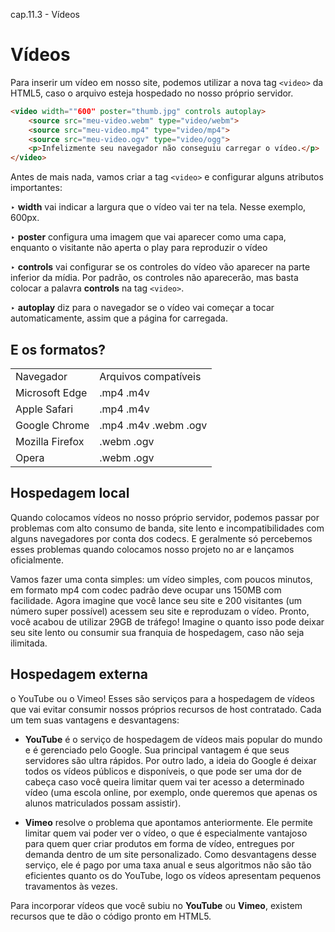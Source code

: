 cap.11.3 - Vídeos

# Vídeos

Para inserir um vídeo em nosso site, podemos utilizar a nova tag `<video>` da HTML5, caso o arquivo esteja hospedado no nosso próprio servidor. 

```html
<video width=""600" poster="thumb.jpg" controls autoplay>
    <source src="meu-video.webm" type="video/webm">
    <source src="meu-video.mp4" type="video/mp4">
    <source src="meu-video.ogv" type="video/ogg">
    <p>Infelizmente seu navegador não conseguiu carregar o vídeo.</p>
</video>
```

Antes de mais nada, vamos criar a tag `<video>` e configurar alguns atributos importantes:

‣ **width** vai indicar a largura que o vídeo vai ter na tela. Nesse exemplo, 600px.

‣ **poster** configura uma imagem que vai aparecer como uma capa, enquanto o visitante não aperta o play para reproduzir o vídeo

‣ **controls** vai configurar se os controles do vídeo vão aparecer na parte inferior da mídia. Por padrão, os controles não aparecerão, mas basta colocar a palavra **controls** na tag `<video>`.

‣ **autoplay** diz para o navegador se o vídeo vai começar a tocar automaticamente, assim que a página for carregada.

## E os formatos?

|     |     |
| --- | --- |
| Navegador | Arquivos compatíveis |
| Microsoft Edge | .mp4 .m4v |
| Apple Safari | .mp4 .m4v |
| Google Chrome | .mp4 .m4v .webm .ogv |
| Mozilla Firefox | .webm .ogv |
| Opera | .webm .ogv |

## Hospedagem local

Quando colocamos vídeos no nosso próprio servidor, podemos passar por problemas com alto consumo de banda, site lento e incompatibilidades com alguns navegadores por conta dos codecs. E geralmente só percebemos esses problemas quando colocamos nosso projeto no ar e lançamos oficialmente.

Vamos fazer uma conta simples: um vídeo simples, com poucos minutos, em formato mp4 com codec padrão deve ocupar uns 150MB com facilidade. Agora imagine que você lance seu site e 200 visitantes (um número super possível) acessem seu site e reproduzam o vídeo. Pronto, você acabou de utilizar 29GB de tráfego! Imagine o quanto isso pode deixar seu site lento ou consumir sua franquia de hospedagem, caso não seja ilimitada.

## Hospedagem externa

o YouTube ou o Vimeo! Esses são serviços para a hospedagem de vídeos que vai evitar consumir nossos próprios recursos de host contratado. Cada um tem suas vantagens e desvantagens:

- **YouTube** é o serviço de hospedagem de vídeos mais popular do mundo e é gerenciado pelo Google. Sua principal vantagem é que seus servidores são ultra rápidos. Por outro lado, a ideia do Google é deixar todos os vídeos públicos e disponíveis, o que pode ser uma dor de cabeça caso você queira limitar quem vai ter acesso a determinado vídeo (uma escola online, por exemplo, onde queremos que apenas os alunos matriculados possam assistir).

- **Vimeo** resolve o problema que apontamos anteriormente. Ele permite limitar quem vai poder ver o vídeo, o que é especialmente vantajoso para quem quer criar produtos em forma de vídeo, entregues por demanda dentro de um site personalizado. Como desvantagens desse serviço, ele é pago por uma taxa anual e seus algoritmos não são tão eficientes quanto os do YouTube, logo os vídeos apresentam pequenos travamentos às vezes.

Para incorporar vídeos que você subiu no **YouTube** ou **Vimeo**, existem recursos que te dão o código pronto em HTML5.